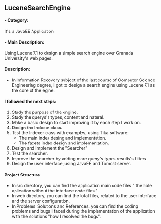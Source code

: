 ## LuceneSearchEngine
  #### - Category: 
  It's a JavaEE Application
  #### - Main Description:
  Using Lucene 7.1 to design a simple search engine over Granada University's web pages.

#### Description:
- In Information Recovery subject of the last course of Computer Science Engineering degree, I got to design a search engine using 
  Lucene 7.1 as the core of the egine. 

#### I followed the next steps:
  1. Study the purpose of the engine.
  2. Study the querys's types, content and natural.
  3. Make a basic design to start improving it by each step I work on.
  4. Design the Indexer class.
  5. Test the Indexer class with examples, using Tika software:
      - The main index desing and implementation.
      - The facets index design and implementation.
  6. Design and implement the "Searcher" 
  7. Test the searcher.
  8. Improve the searcher by adding more query's types results's filters.
  9. Design the user interface, using JavaEE and Tomcat server.
  
 
#### Project Structure
- In src directory, you can find the application main code files " the hole aplication without the interface code files ".
- In web directory, you can find the total files, related to the user interface and the server configuration.
- In Problems_Solutions and References, you can find the coding problems and bugs I faced during the implementation of the application with the solutions "how I resolved the bugs".
